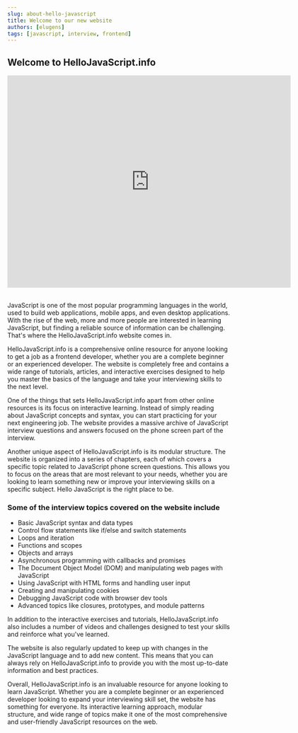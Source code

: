 ```yaml
---
slug: about-hello-javascript
title: Welcome to our new website
authors: [elugens]
tags: [javascript, interview, frontend]
---
```


## Welcome to HelloJavaScript.info

<div class='videoWrapper'>
<iframe
    width="640"
    height="480"
    src="https://www.youtube.com/embed/Xo1rcPYSR2o"
    frameborder="0"
    allow="autoplay; encrypted-media"
    allowfullscreen
>
</iframe>
</div>

<br/>

JavaScript is one of the most popular programming languages in the world, used to build web applications, mobile apps, and even desktop applications. With the rise of the web, more and more people are interested in learning JavaScript, but finding a reliable source of information can be challenging. That's where the HelloJavaScript.info website comes in.

HelloJavaScript.info is a comprehensive online resource for anyone looking to get a job as a frontend developer, whether you are a complete beginner or an experienced developer. The website is completely free and contains a wide range of tutorials, articles, and interactive exercises designed to help you master the basics of the language and take your interviewing skills to the next level.

One of the things that sets HelloJavaScript.info apart from other online resources is its focus on interactive learning. Instead of simply reading about JavaScript concepts and syntax, you can start practicing for your next engineering job. The website provides a massive archive of JavaScript interview questions and answers focused on the phone screen part of the interview.

Another unique aspect of HelloJavaScript.info is its modular structure. The website is organized into a series of chapters, each of which covers a specific topic related to JavaScript phone screen questions. This allows you to focus on the areas that are most relevant to your needs, whether you are looking to learn something new or improve your interviewing skills on a specific subject. Hello JavaScript is the right place to be.

### Some of the interview topics covered on the website include

- Basic JavaScript syntax and data types
- Control flow statements like if/else and switch statements
- Loops and iteration
- Functions and scopes
- Objects and arrays
- Asynchronous programming with callbacks and promises
- The Document Object Model (DOM) and manipulating web pages with JavaScript
- Using JavaScript with HTML forms and handling user input
- Creating and manipulating cookies
- Debugging JavaScript code with browser dev tools
- Advanced topics like closures, prototypes, and module patterns

In addition to the interactive exercises and tutorials, HelloJavaScript.info also includes a number of videos and challenges designed to test your skills and reinforce what you've learned.

The website is also regularly updated to keep up with changes in the JavaScript language and to add new content. This means that you can always rely on HelloJavaScript.info to provide you with the most up-to-date information and best practices.

Overall, HelloJavaScript.info is an invaluable resource for anyone looking to learn JavaScript. Whether you are a complete beginner or an experienced developer looking to expand your interviewing skill set, the website has something for everyone. Its interactive learning approach, modular structure, and wide range of topics make it one of the most comprehensive and user-friendly JavaScript resources on the web.
